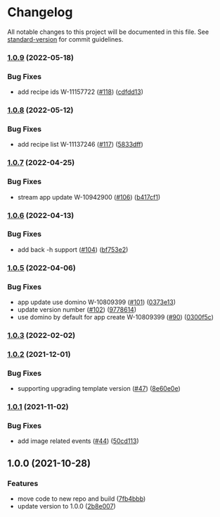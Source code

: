 # Changelog

All notable changes to this project will be documented in this file. See [standard-version](https://github.com/conventional-changelog/standard-version) for commit guidelines.

### [1.0.9](https://github.com/salesforcecli/plugin-analytics/compare/v1.0.8...v1.0.9) (2022-05-18)

### Bug Fixes

- add recipe ids W-11157722 ([#118](https://github.com/salesforcecli/plugin-analytics/issues/118)) ([cdfdd13](https://github.com/salesforcecli/plugin-analytics/commit/cdfdd13a4ef10f13b95c1f96b4c9147baa0857f1))

### [1.0.8](https://github.com/salesforcecli/plugin-analytics/compare/v1.0.7...v1.0.8) (2022-05-12)

### Bug Fixes

- add recipe list W-11137246 ([#117](https://github.com/salesforcecli/plugin-analytics/issues/117)) ([5833dff](https://github.com/salesforcecli/plugin-analytics/commit/5833dff66750dfcc1cb96e68be7079cae81b6cb6))

### [1.0.7](https://github.com/salesforcecli/plugin-analytics/compare/v1.0.6...v1.0.7) (2022-04-25)

### Bug Fixes

- stream app update W-10942900 ([#106](https://github.com/salesforcecli/plugin-analytics/issues/106)) ([b417cf1](https://github.com/salesforcecli/plugin-analytics/commit/b417cf17feefb649af4bee46fbff24c6b71e9b91))

### [1.0.6](https://github.com/salesforcecli/plugin-analytics/compare/v1.0.5...v1.0.6) (2022-04-13)

### Bug Fixes

- add back -h support ([#104](https://github.com/salesforcecli/plugin-analytics/issues/104)) ([bf753e2](https://github.com/salesforcecli/plugin-analytics/commit/bf753e23dad3e1337977f036a6e26c49d5684a1d))

### [1.0.5](https://github.com/salesforcecli/plugin-analytics/compare/v1.0.3...v1.0.5) (2022-04-06)

### Bug Fixes

- app update use domino W-10809399 ([#101](https://github.com/salesforcecli/plugin-analytics/issues/101)) ([0373e13](https://github.com/salesforcecli/plugin-analytics/commit/0373e13ef1bd82739216d8fa4003e2e1dd3804f0))
- update version number ([#102](https://github.com/salesforcecli/plugin-analytics/issues/102)) ([9778614](https://github.com/salesforcecli/plugin-analytics/commit/97786148e154e53cc6e021c1699b0c06382ea2cb))
- use domino by default for app create W-10809399 ([#90](https://github.com/salesforcecli/plugin-analytics/issues/90)) ([0300f5c](https://github.com/salesforcecli/plugin-analytics/commit/0300f5c20c736b302711ba566c175eef2041c3c7))

### [1.0.3](https://github.com/salesforcecli/plugin-analytics/compare/v1.0.2...v1.0.3) (2022-02-02)

### [1.0.2](https://github.com/salesforcecli/plugin-analytics/compare/v1.0.1...v1.0.2) (2021-12-01)

### Bug Fixes

- supporting upgrading template version ([#47](https://github.com/salesforcecli/plugin-analytics/issues/47)) ([8e60e0e](https://github.com/salesforcecli/plugin-analytics/commit/8e60e0eb0842b6f7d68b25609c0c52440146aebe))

### [1.0.1](https://github.com/salesforcecli/plugin-analytics/compare/v1.0.0...v1.0.1) (2021-11-02)

### Bug Fixes

- add image related events ([#44](https://github.com/salesforcecli/plugin-analytics/issues/44)) ([50cd113](https://github.com/salesforcecli/plugin-analytics/commit/50cd1138f4e4abfdb14018775948bfb428d24595))

## 1.0.0 (2021-10-28)

### Features

- move code to new repo and build ([7fb4bbb](https://github.com/salesforcecli/plugin-analytics/commit/7fb4bbb5f31d9bcf78557758916f3f5c34d3f791))
- update version to 1.0.0 ([2b8e007](https://github.com/salesforcecli/plugin-analytics/commit/2b8e007c429500db5174adc4b6bf8c4a24d17252))
